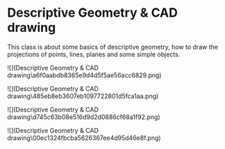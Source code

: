 # Descriptive Geometry & CAD drawing

This class is about some basics of descriptive geometry, how to draw the projections of points, lines, planes and some simple objects.

![](Descriptive Geometry & CAD drawing\a6f0aabdb8365e9d4d5f5ae56acc6829.png)

![](Descriptive Geometry & CAD drawing\485eb8eb3607eb1097722801d5fca1aa.png)

![](Descriptive Geometry & CAD drawing\d745c63b08e516d9d2d0886cf68a1f92.png)

![](Descriptive Geometry & CAD drawing\00ec1324fbcba5626367ee4d95d46e8f.png)